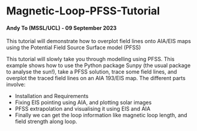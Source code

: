 # Magnetic-Loop-PFSS-Tutorial

#### Andy To (MSSL/UCL) - 09 September 2023


This tutorial will demonstrate how to overplot field lines onto AIA/EIS maps using the Potential Field Source Surface model (PFSS)

This tutorial will slowly take you through modelling using PFSS. This example shows how to use the Python package Sunpy (the usual package to analyse the sun!), take a PFSS solution, trace some field lines, and overplot the traced field lines on an AIA 193/EIS map.
The different parts involve:

* Installation and Requirements
* Fixing EIS pointing using AIA, and plotting solar images
* PFSS extrapolation and visualising it using EIS and AIA
* Finally we can get the loop information like magnetic loop length, and field strength along loop.


